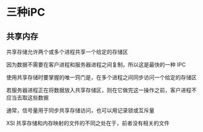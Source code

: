 # 三种iPC

## 共享内存

共享存储允许两个或多个进程共享一个给定的存储区

因为数据不需要在客户进程和服务器进程之间复制，所以这是最快的一种 IPC

使用共享存储时要掌握的唯一窍门是，在多个进程之间同步访问一个给定的存储区

若服务器进程正在将数据放入共享存储区，则在它做完这一操作之前，客户进程不应当去取这些数据

通常，信号量用于同步共享存储访问，也可以用记录锁或互斥量

XSI 共享存储和内存映射的文件的不同之处在于，前者没有相关的文件

